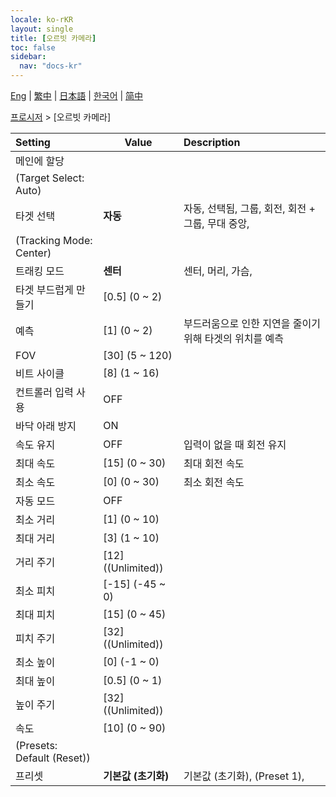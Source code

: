 ```yaml
---
locale: ko-rKR
layout: single
title: [오르빗 카메라]
toc: false
sidebar:
  nav: "docs-kr"
---
```

[Eng](/dancexr/menu/2025.4/motion/orbit_cam) | [繁中](/tw/dancexr/menu/2025.4/motion/orbit_cam) | [日本語](/jp/dancexr/menu/2025.4/motion/orbit_cam) | [한국어](/kr/dancexr/menu/2025.4/motion/orbit_cam) | [简中](/zh/dancexr/menu/2025.4/motion/orbit_cam)

[프로시저](../menu#프로시저) > [오르빗 카메라]



| Setting | Value | Description |
| :--- | --- | :--- |
| 메인에 할당 || 
| (Target Select: Auto) || 
| 타겟 선택 | **자동** | 자동, 선택됨, 그룹, 회전, 회전 + 그룹, 무대 중앙,  |
| (Tracking Mode: Center) || 
| 트래킹 모드 | **센터** | 센터, 머리, 가슴,  |
| 타겟 부드럽게 만들기 | [0.5] (0 ~ 2) | 
| 예측 | [1] (0 ~ 2) | 부드러움으로 인한 지연을 줄이기 위해 타겟의 위치를 예측
| FOV | [30] (5 ~ 120) | 
| 비트 사이클 | [8] (1 ~ 16) | 
| 컨트롤러 입력 사용 | OFF | 
| 바닥 아래 방지 | ON | 
| 속도 유지 | OFF | 입력이 없을 때 회전 유지
| 최대 속도 | [15] (0 ~ 30) | 최대 회전 속도
| 최소 속도 | [0] (0 ~ 30) | 최소 회전 속도
| 자동 모드 | OFF | 
| 최소 거리 | [1] (0 ~ 10) | 
| 최대 거리 | [3] (1 ~ 10) | 
| 거리 주기 | [12] ((Unlimited)) | 
| 최소 피치 | [-15] (-45 ~ 0) | 
| 최대 피치 | [15] (0 ~ 45) | 
| 피치 주기 | [32] ((Unlimited)) | 
| 최소 높이 | [0] (-1 ~ 0) | 
| 최대 높이 | [0.5] (0 ~ 1) | 
| 높이 주기 | [32] ((Unlimited)) | 
| 속도 | [10] (0 ~ 90) | 
| (Presets: Default (Reset)) || 
| 프리셋 | **기본값 (초기화)** | 기본값 (초기화), (Preset 1),  |
